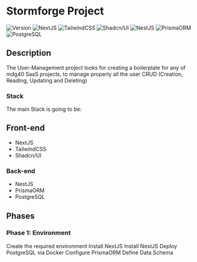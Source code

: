 # Stormforge Project

<!-- Pending Badges -->
![Version](https://img.shields.io/badge/version-0.0.1-blue)
![NextJS](https://img.shields.io/badge/next.js-000000?style=flat-square&logo=nextdotjs&logoColor=white)
![TailwindCSS](https://img.shields.io/badge/tailwindcss-06b6d4?style=flat-square&logo=tailwindcss&logoColor=white)
![Shadcn/UI](https://img.shields.io/badge/shadcn/ui-222222?style=flat-square&logo=shadcnui&logoColor=white)
![NestJS](https://img.shields.io/badge/-NestJs-ea2845?style=flat-square&logo=nestjs&logoColor=white)
![PrismaORM](https://img.shields.io/badge/Prisma-3982CE?style=flat-square&logo=Prisma&logoColor=white)
![PostgreSQL](https://img.shields.io/badge/postgresql-4169e1?style=flat-square&logo=postgresql&logoColor=white)

## Description

The User-Management project looks for creating a boilerplate for any of mdg40 SaaS projects, to manage properly all the user CRUD (Creation, Reading, Updating and Deleting)

### Stack

The main Stack is going to be:

## Front-end

- NextJS
- TailwindCSS
- Shadcn/UI

### Back-end

- NestJS
- PrismaORM
- PostgreSQL

## Phases

### Phase 1: Environment

Create the required environment
Install NextJS
Install NestJS
Deploy PostgreSQL via Docker
Configure PrismaORM
Define Data Schema
